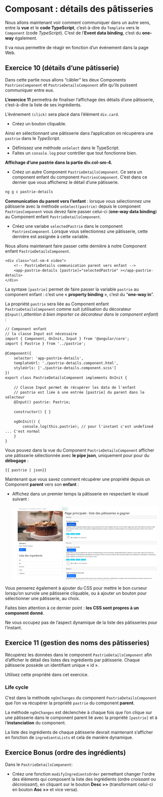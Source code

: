 # Composant :  détails des pâtisseries

Nous allons maintenant voir comment communiquer dans un autre sens, entre la **vue** et le **code TypeScript**, c’est-à-dire du `Template` vers le `Component` (code *TypeScript*). C’est de l’**Event data binding**, c’est du **one-way** également. 

Il va nous permettre de réagir en fonction d’un événement dans la page Web.

## Exercice 10 (détails d’une pâtisserie)

Dans cette partie nous allons “câbler” les deux Components `PastriesComponent` et `PastrieDetailsComponent` afin qu’ils puissent communiquer entre eux. 

**L’exercice 11** permettra de finaliser l’affichage des détails d’une pâtisserie, c’est-à-dire la liste de ses ingrédients.

L’événement `(click)` sera placé dans l’élément `div.card`. 

* Créez un bouton cliquable.
  
Ainsi en sélectionnant une pâtisserie dans l’application on récupèrera une `pastrie` dans le *TypeScript*.

* Définissez une méthode `onSelect` dans le TypeScript. 
* Faites un `console.log` pour contrôler que tout fonctionne bien.


**Affichage d’une pastrie dans la partie div.col-sm-4.**

* Créez un autre Component `PastrieDetailsComponent`. Ce sera un component
enfant du component `PastriesComponent`. C’est dans ce dernier que vous
afficherez le détail d’une pâtisserie.


```bash
ng g c pastrie-details
```

**Communication du parent vers l’enfant** : 
lorsque vous sélectionnez une pâtisserie avec la méthode `onSelect(pastrie)` depuis le component `PastriesComponent` vous devez faire passer celui-ci (**one-way data binding**) au Component enfant `PastrieDetailsComponent`.

* Créez une variabe `selectedPastrie` dans le component `PastriesComponent`.
Lorsque vous sélectionnez une pâtisserie, cette dernière est assignée à cette variable.

Nous allons maintenant faire passer cette dernière à notre Component enfant `PastrieDetailsComponent`.

```angular2html
<div class="col-sm-4 video">
    <!-- PastrieDetails communication parent vers enfant -->
    <app-pastrie-details [pastrie]="selectedPastrie" ></app-pastrie-details>
</div>
```

La syntaxe `[pastrie]` permet de faire passer la variable `pastrie` au component enfant : c’est une « **property binding** », c’est du “**one-way in**”.

La propriété `pastrie` sera liée au Component enfant `PastrieDetailsComponent` comme suit (utilisation du décorateur `@Input()`,*attention à bien importer ce décorateur dans le component enfant*) :

```angularjs
// Component enfant
// la classe Input est nécessaire
import { Component, OnInit, Input } from '@angular/core';
import { Pastrie } from '../pastrie';

@Component({
    selector: 'app-pastrie-details',
    templateUrl: './pastrie-details.component.html',
    styleUrls: ['./pastrie-details.component.scss']
})
export class PastrieDetailsComponent implements OnInit {
    
    // Classe Input permet de récupérer les data de l'enfant
    // pastrie est liée à une entrée [pastrie] du parent dans le sélecteur
    @Input() pastrie: Pastrie;
    
    constructor() { }

    ngOnInit() {
        console.log(this.pastrie); // pour l'instant c'est undefined ... C'est normal
    }
}
```

Vous pouvez dans la vue du Component `PastrieDetailsComponent` afficher une pâtisserie sélectionnée avec **le pipe json**, uniquement pour pour du **débogage** :

```
{{ pastrie | json}}
```

Maintenant que vous savez comment récupérer une propriété depuis un Component **parent** vers son **enfant** :

* Affichez dans un premier temps la pâtisserie en respectant le visuel suivant : 
  
  ![](images/pastrie_detail.png)

Vous penserez également à ajouter du CSS pour mettre le bon curseur lorsqu’on survole une pâtisserie cliquable, ou à ajouter un bouton pour sélectionner une pâtisserie, au choix. 

Faites bien attention à ce dernier point : **les CSS sont propres à un component donné**.

Ne vous occupez pas de l’aspect dynamique de la liste des pâtisseries pour l’instant.



## Exercice 11 (gestion des noms des pâtisseries)

Récupérez les données dans le component `PastrieDetailsComponent` afin d’afficher le détail des listes des ingrédients par pâtisserie. Chaque pâtisserie possède un identifiant unique « id ». 

Utilisez cette propriété dans cet exercice.


### Life cycle

C’est dans la méthode `ngOnChanges` du component `PastrieDetailsComponent` que l’on va récupérer la propriété `pastrie` du component **parent**. 

La méthode `ngOnChanges` est déclenchée à chaque fois que l’on clique sur une pâtisserie dans le component parent lié avec la propriété `[pastrie]` et à l’**instanciation** du component.

La liste des ingrédients de chaque pâtisserie devrait maintenant s’afficher en fonction de `ingredientsLists` et cela de manière dynamique.

## Exercice Bonus (ordre des ingrédients)

Dans le `PastrieDetailsComponent`:

* Créez une fonction `modifyIngredientsOrder` permettant changer l'ordre des éléments qui composent la liste des ingrédients (ordre *croissant* ou *décroissant*), en cliquant sur le bouton 
**Desc >>** (transformant celui-ci en bouton **Asc >>** et vice versa).